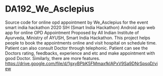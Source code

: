 # DA192_We_Asclepius
Source code for online opd appointment by We_Asclepius for the event smart india hackathon  2020
SIH (Smart India Hackathon)
Android app web app for online OPD Appointment Proposed by All Indian Institute of Ayurveda, Ministry of AYUSH, Smart India Hackathon. This project helps people to book the appointments online and visit hospital on schedule time. Patient can also consult Doctor through telephonic. Patient can see the Doctors rating, feedbacks, experience and etc and make appointment with good Doctor. Similarly, there are more features. 
https://drive.google.com/file/d/1gxyBPbK5FMmaxfklAPxV9Sa9DNrSpsqD/view
